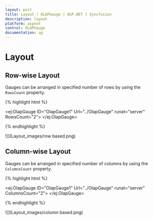 ```yaml
---
layout: post
title: Layout | OLAPGauge | ASP.NET | Syncfusion
description: layout 
platform: aspnet
control: OLAPGauge
documentation: ug
---
```


# Layout 

## Row-wise Layout

Gauges can be arranged in specified number of rows by using the `RowsCount` property.

{% highlight html %}

<ej:OlapGauge ID="OlapGauge1" Url="../OlapGauge" runat="server" RowsCount="2">
</ej:OlapGauge>

{% endhighlight %}

![](Layout_images/row based.png) 

## Column-wise Layout

Gauges can be arranged in specified number of columns by using the `ColumnsCount` property.

{% highlight html %}

<ej:OlapGauge ID="OlapGauge1" Url="../OlapGauge" runat="server" ColumnsCount="2">
</ej:OlapGauge>

{% endhighlight %}

![](Layout_images/column based.png)

